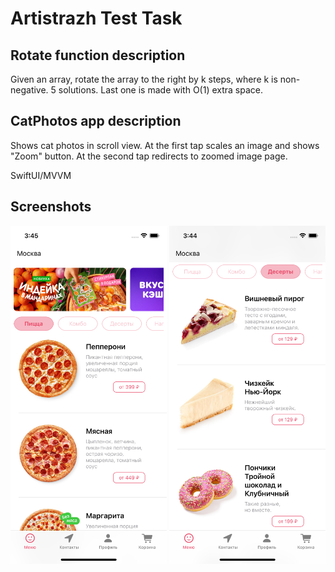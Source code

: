 # Artistrazh Test Task
## Rotate function description
Given an array, rotate the array to the right by k steps, where k is non-negative. 5 solutions. Last one is made with O(1) extra space.

## CatPhotos app description
Shows cat photos in scroll view. At the first tap scales an image and shows "Zoom" button. At the second tap redirects to zoomed image page. 

SwiftUI/MVVM


## Screenshots
<p float="left">
    <img src="https://github.com/anastasiabespalova/PizzaMenu/blob/main/Screenshots/Screenshot1.png" width=250>
    <img src="https://github.com/anastasiabespalova/PizzaMenu/blob/main/Screenshots/Screenshot2.png" width=250>
</p>

